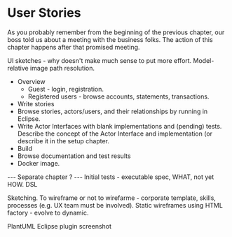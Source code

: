 # User Stories

As you probably remember from the beginning of the previous chapter, our boss told us about a meeting with the business folks. The action of this
chapter happens after that promised meeting. 

UI sketches - why doesn't make much sense to put more effort. Model-relative image path resolution.

* Overview
  * Guest - login, registration.
  * Registered users - browse accounts, statements, transactions.  
* Write stories
* Browse stories, actors/users, and their relationships by running in Eclipse. 
* Write Actor Interfaces with blank implementations and (pending) tests. Describe the concept of the Actor Interface and implementation (or describe it in the setup chapter. 
* Build
* Browse documentation and test results
* Docker image.

--- Separate chapter ? ---
Initial tests - executable spec, WHAT, not yet HOW. DSL

Sketching. To wireframe or not to wirefarme - corporate template, skills, processes (e.g. UX team must be involved). Static wireframes using HTML factory - evolve to dynamic.  

PlantUML Eclipse plugin screenshot

[TODO]: # (Story diagrams.)
[TODO]: # (Red flask for failed and yellow flask for error tests. Empty flask for pending tests.)
[TODO]: # (Mention financial aggregator.)
